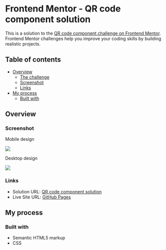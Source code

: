 # Frontend Mentor - QR code component solution

This is a solution to the [QR code component challenge on Frontend Mentor](https://www.frontendmentor.io/challenges/qr-code-component-iux_sIO_H). Frontend Mentor challenges help you improve your coding skills by building realistic projects. 

## Table of contents

- [Overview](#overview)
  - [The challenge](#the-challenge)
  - [Screenshot](#screenshot)
  - [Links](#links)
- [My process](#my-process)
  - [Built with](#built-with)

## Overview

### Screenshot

Mobile design

![](design/mobile-design.jpg)

Desktop design

![](design/desktop-design.jpg)

### Links

- Solution URL: [QR code component solution]()
- Live Site URL: [GitHub Pages]() 

## My process

### Built with

- Semantic HTML5 markup
- CSS